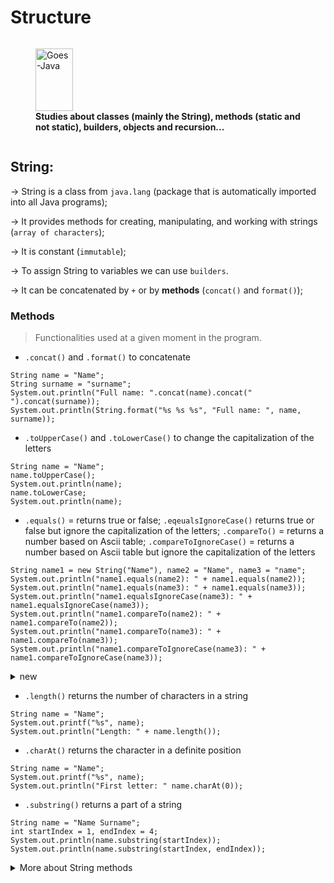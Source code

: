 # Structure

<div style="display: flex; justify-content: center; gap: 40px;">
<figure style="margin-right: 20px;">
  <img align="center" alt="Goes-Java" height="100" width="60" src="https://cdn.jsdelivr.net/gh/devicons/devicon/icons/java/java-original-wordmark.svg" >
   <figcaption><b> Studies about classes (mainly the String), methods (static and not static), builders, objects and recursion...</b></figcaption>
</figure>
</div>

<h2>String: </h2>

→ String is a class from `java.lang` (package that is automatically imported into all Java programs);

→ It provides methods for creating, manipulating, and working with strings (`array of characters`);

→ It is constant (`immutable`);

→ To assign String to variables we can use `builders`.

→ It can be concatenated by `+` or by <strong>methods</strong> (`concat()` and `format()`);

<h3>Methods</h3>

>Functionalities used at a given moment in the program.

* `.concat()` and `.format()` to concatenate

```
String name = "Name";
String surname = "surname";
System.out.println("Full name: ".concat(name).concat(" ").concat(surname));
System.out.println(String.format("%s %s %s", "Full name: ", name, surname));
```
  
* `.toUpperCase()` and `.toLowerCase()` to change the capitalization of the letters

```
String name = "Name";
name.toUpperCase();
System.out.println(name);
name.toLowerCase;
System.out.println(name);
```

* `.equals()` = returns true or false; `.eqeualsIgnoreCase()` returns true or false but ignore the capitalization of the letters; `.compareTo()` = returns a number based on Ascii table; `.compareToIgnoreCase()` = returns a number based on Ascii table but ignore the capitalization of the letters

```
String name1 = new String("Name"), name2 = "Name", name3 = "name";
System.out.println("name1.equals(name2): " + name1.equals(name2));
System.out.println("name1.equals(name3): " + name1.equals(name3));
System.out.println("name1.equalsIgnoreCase(name3): " + name1.equalsIgnoreCase(name3));
System.out.println("name1.compareTo(name2): " + name1.compareTo(name2));
System.out.println("name1.compareTo(name3): " + name1.compareTo(name3));
System.out.println("name1.compareToIgnoreCase(name3): " + name1.compareToIgnoreCase(name3));
```
<details>

<summary>new</summary>

>The keyword `new` is used to create a new instance of a class, that is, to create an object from a class.

>When using `new`, you are allocating memory for the object and initializing it through the class constructor.

```
Class object = new Class(parameters);
```

</details>

* `.length()` returns the number of characters in a string

```
String name = "Name";
System.out.printf("%s", name);
System.out.println("Length: " + name.length());
```

* `.charAt()` returns the character in a definite position

```
String name = "Name";
System.out.printf("%s", name);
System.out.println("First letter: " name.charAt(0));
```

* `.substring()` returns a part of a string

```
String name = "Name Surname";
int startIndex = 1, endIndex = 4;
System.out.println(name.substring(startIndex));
System.out.println(name.substring(startIndex, endIndex));
```

<details>

<summary>More about String methods</summary>

* `.indexOf()` returns the position of the 1st occurrence of a string or character

```
String name = "Name Surname";
System.out.println(name.indexOf("me"));
```

* `.lastIndexOf()` returns the position of the last occurrence of a string or character

```
String name = "Name Surname";
System.out.println(name.lastIndexOf("me"));
```

* `.startsWith()` checks if a string starts withother (returns true or false)

```
String name = "Name Surname";
System.out.println(name.startsWith("me"));
```

* `.endsWith()` checks if a string ends withother (returns true or false)

```
String name = "Name Surname";
System.out.println(name.endsWith("me"));
```

</details>


  
